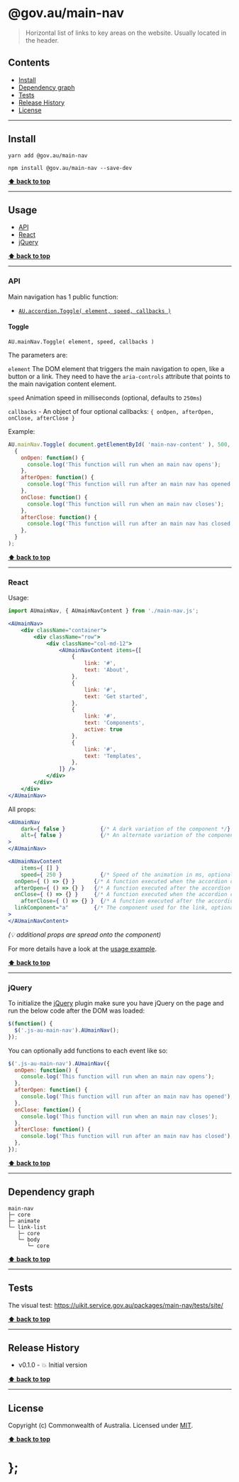 @gov.au/main-nav
============

> Horizontal list of links to key areas on the website. Usually located in the header.


## Contents

* [Install](#install)
* [Dependency graph](#dependency-graph)
* [Tests](#tests)
* [Release History](#release-history)
* [License](#license)


----------------------------------------------------------------------------------------------------------------------------------------------------------------


## Install


```shell
yarn add @gov.au/main-nav
```

```shell
npm install @gov.au/main-nav --save-dev
```


**[⬆ back to top](#contents)**




----------------------------------------------------------------------------------------------------------------------------------------------------------------


## Usage


* [API](#api)
* [React](#react)
* [jQuery](#jquery)


**[⬆ back to top](#contents)**


----------------------------------------------------------------------------------------------------------------------------------------------------------------

### API


Main navigation has 1 public function:

- [`AU.accordion.Toggle( element, speed, callbacks )`](#toggle)


#### Toggle

`AU.mainNav.Toggle( element, speed, callbacks )`

The parameters are:

`element`
The DOM element that triggers the main navigation to open, like a button or a link. They need to have the `aria-controls` attribute that points to the main navigation content element.

`speed`
Animation speed in milliseconds (optional, defaults to `250ms`)

`callbacks` - An object of four optional callbacks: `{ onOpen, afterOpen, onClose, afterClose }`

Example:

```js
AU.mainNav.Toggle( document.getElementById( 'main-nav-content' ), 500,
  {
    onOpen: function() {
      console.log('This function will run when an main nav opens');
    },
    afterOpen: function() {
      console.log('This function will run after an main nav has opened');
    },
    onClose: function() {
      console.log('This function will run when an main nav closes');
    },
    afterClose: function() {
      console.log('This function will run after an main nav has closed');
    },
  }
);
```


**[⬆ back to top](#contents)**


----------------------------------------------------------------------------------------------------------------------------------------------------------------


### React

Usage:

```jsx
import AUmainNav, { AUmainNavContent } from './main-nav.js';

<AUmainNav>
	<div className="container">
		<div className="row">
			<div className="col-md-12">
				<AUmainNavContent items={[
					{
						link: '#',
						text: 'About',
					},
					{
						link: '#',
						text: 'Get started',
					},
					{
						link: '#',
						text: 'Components',
						active: true
					},
					{
						link: '#',
						text: 'Templates',
					},
				]} />
			</div>
		</div>
	</div>
</AUmainNav>
```

All props:

```jsx
<AUmainNav
	dark={ false }           {/* A dark variation of the component */}
	alt={ false }            {/* An alternate variation of the component */}
>
</AUmainNav>

<AUmainNavContent 
	items={ [] }
	speed={ 250 }            {/* Speed of the animation in ms, optional */}
  onOpen={ () => {} }      {/* A function executed when the accordion opens, optional */}
  afterOpen={ () => {} }   {/* A function executed after the accordion opened, optional */}
  onClose={ () => {} }     {/* A function executed when the accordion closes, optional */}
	afterClose={ () => {} }  {/* A function executed after the accordion opened, optional */}
  linkComponent="a"        {/* The component used for the link, optional */}
>
</AUmainNavContent>
```
_(💡 additional props are spread onto the component)_

For more details have a look at the [usage example](https://github.com/govau/uikit/tree/master/packages/accordion/tests/react/index.js).


**[⬆ back to top](#contents)**


----------------------------------------------------------------------------------------------------------------------------------------------------------------


### jQuery

To initialize the [jQuery](https://jquery.com/) plugin make sure you have jQuery on the page and run the below code after the DOM was loaded:

```js
$(function() {
  $('.js-au-main-nav').AUmainNav();
});
```

You can optionally add functions to each event like so:

```js
$('.js-au-main-nav').AUmainNav({
  onOpen: function() {
    console.log('This function will run when an main nav opens');
  },
  afterOpen: function() {
    console.log('This function will run after an main nav has opened');
  },
  onClose: function() {
    console.log('This function will run when an main nav closes');
  },
  afterClose: function() {
    console.log('This function will run after an main nav has closed');
  },
});
```


**[⬆ back to top](#contents)**


----------------------------------------------------------------------------------------------------------------------------------------------------------------


## Dependency graph

```shell
main-nav
├─ core
├─ animate
└─ link-list
   ├─ core
   └─ body
      └─ core
```


**[⬆ back to top](#contents)**


----------------------------------------------------------------------------------------------------------------------------------------------------------------


## Tests

The visual test: https://uikit.service.gov.au/packages/main-nav/tests/site/


**[⬆ back to top](#contents)**


----------------------------------------------------------------------------------------------------------------------------------------------------------------


## Release History

* v0.1.0 - 💥 Initial version


**[⬆ back to top](#contents)**


----------------------------------------------------------------------------------------------------------------------------------------------------------------


## License

Copyright (c) Commonwealth of Australia.
Licensed under [MIT](https://raw.githubusercontent.com/govau/uikit/packages/core/master/LICENSE).


**[⬆ back to top](#contents)**

# };
